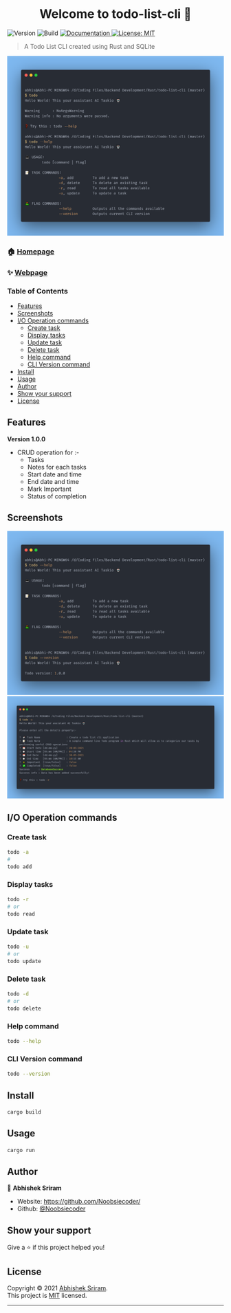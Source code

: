 <h1 align="center">Welcome to todo-list-cli 👋</h1>
<p>
  <img alt="Version" src="https://img.shields.io/badge/version-1.0.0-blue.svg?cacheSeconds=2592000" />
  <img alt="Build" src="https://img.shields.io/badge/build-stable-brightgreen.svg?cacheSeconds=2592000" />
  <a href="https://github.com/Noobsiecoder/todo-list-cli#readme" target="_blank">
    <img alt="Documentation" src="https://img.shields.io/badge/documentation-yes-brightgreen.svg" />
  </a>
  <a href="https://opensource.org/licenses/MIT" target="_blank">
    <img alt="License: MIT" src="https://img.shields.io/badge/License-MIT-yellow.svg" />
  </a>
</p>

> A Todo List CLI created using Rust and SQLite

<img alt="Todo List CLI" src="./docs/src/templates/Todo%20CLI.png">

### 🏠 [Homepage](https://github.com/Noobsiecoder/todo-list-cli)

### ✨ [Webpage](https://github.com/Noobsiecoder/todo-list-cli)

### Table of Contents

- [Features](#features)
- [Screenshots](#screenshots)
- [I/O Operation commands](#io-operation-commands)
  - [Create task](#create-task)
  - [Display tasks](#display-tasks)
  - [Update task](#update-task)
  - [Delete task](#delete-task)
  - [Help command](#help-command)
  - [CLI Version command](#cli-version-command)
- [Install](#install)
- [Usage](#usage)
- [Author](#author)
- [Show your support](#show-your-support)
- [License](#license)

## Features

**Version 1.0.0**

- CRUD operation for :-
  - Tasks
  - Notes for each tasks
  - Start date and time
  - End date and time
  - Mark Important
  - Status of completion

## Screenshots

<img alt="Todo List CLI version and help" src="./docs/src/templates/Todo%20Version%20and%20Help.png">
<img alt="Todo List CLI add" src="./docs/src/templates/Todo%20CLI%20Add.png">

## I/O Operation commands

### Create task

```bash
todo -a
#
todo add
```

### Display tasks

```bash
todo -r
# or
todo read
```

### Update task

```bash
todo -u
# or
todo update
```

### Delete task

```bash
todo -d
# or
todo delete
```

### Help command

```bash
todo --help
```

### CLI Version command

```bash
todo --version
```

## Install

```sh
cargo build
```

## Usage

```sh
cargo run
```

## Author

👤 **Abhishek Sriram**

- Website: https://github.com/Noobsiecoder/
- Github: [@Noobsiecoder](https://github.com/Noobsiecoder)

## Show your support

Give a ⭐️ if this project helped you!

## License

Copyright © 2021 [Abhishek Sriram](https://github.com/Noobsiecoder).<br />
This project is [MIT](https://opensource.org/licenses/MIT) licensed.

---
